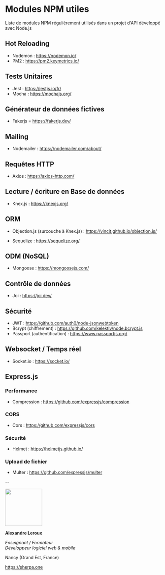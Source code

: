# Modules NPM utiles

Liste de modules NPM régulièrement utilisés dans un projet d'API développé avec Node.js

## Hot Reloading

- Nodemon : https://nodemon.io/
- PM2 : https://pm2.keymetrics.io/

## Tests Unitaires
- Jest : https://jestjs.io/fr/
- Mocha : https://mochajs.org/

## Générateur de données fictives

- Fakerjs = https://fakerjs.dev/

## Mailing

- Nodemailer : https://nodemailer.com/about/

## Requêtes HTTP

- Axios : https://axios-http.com/

## Lecture / écriture en Base de données

- Knex.js : https://knexjs.org/

## ORM

- Objection.js (surcouche à Knex.js) : https://vincit.github.io/objection.js/

- Sequelize : https://sequelize.org/

## ODM (NoSQL)

- Mongoose : https://mongoosejs.com/

## Contrôle de données

- Joi : https://joi.dev/

## Sécurité

- JWT : https://github.com/auth0/node-jsonwebtoken
- Bcrypt (chiffrement) : https://github.com/kelektiv/node.bcrypt.js
- Passport (authentification) : https://www.passportjs.org/

## Websocket / Temps réel

- Socket.io : https://socket.io/

## Express.js

### Performance

- Compression : https://github.com/expressjs/compression

### CORS

- Cors : https://github.com/expressjs/cors

### Sécurité

- Helmet : https://helmetjs.github.io/

### Upload de fichier

- Multer : https://github.com/expressjs/multer

--

<img src="https://sherpa.one/images/sherpa-logotype.png" width="120px">

__Alexandre Leroux__

_Enseignant / Formateur_<br>
_Développeur logiciel web & mobile_

Nancy (Grand Est, France)

https://sherpa.one

